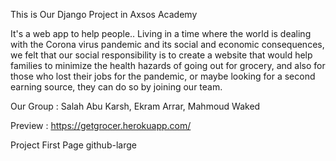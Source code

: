 This is Our Django Project in Axsos Academy

It's a web app to help people.. Living in a time where the world is dealing with the Corona virus pandemic and its social and economic consequences, we felt that our social responsibility is to create a website that would help families to minimize the health hazards of going out for grocery, and also for those who lost their jobs for the pandemic, or maybe looking for a second earning source, they can do so by joining our team.

Our Group : Salah Abu Karsh, Ekram Arrar, Mahmoud Waked

Preview : https://getgrocer.herokuapp.com/

Project First Page github-large
